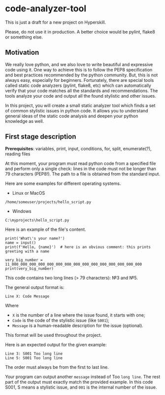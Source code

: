 # code-analyzer-tool
This is just a draft for a new project on Hyperskill.

Please, do not use it in production. A better choice would be pylint, flake8 or something else.

## Motivation

We really love python, and we also love to write beautiful and expressive code using it. 
One way to achieve this is to follow the PEP8 specification and best practices recommended by the python community. 
But, this is not always easy, especially for beginners. 
Fortunately, there are special tools called static code analyzers (pylint, flake8, etc) which can automatically verify 
that your code matches all the standards and recommendations. 
The tools analyze your code and output all the found stylistic and other issues.

In this project, you will create a small static analyzer tool which finds a set of common stylistic issues in python code. 
It allows you to understand general ideas of the static code analysis and deepen your python knowledge as well.

## First stage description

**Prerequisites**: variables, print, input, conditions, for, split, enumerate(?), reading files

At this moment, your program must read python code from a specified file and perform only a single check: 
lines in the code must not be longer than 79 characters (PEP8!). 
The path to a file is obtained from the standard input.

Here are some examples for different operating systems.
- Linux or MacOS
```
/home/someuser/projects/hello_script.py
```
- Windows
```
C:\myprojects\hello_script.py
```

Here is an example of the file's content.
```
print('What\'s your name?')
name = input()
print(f'Hello, {name}')  # here is an obvious comment: this prints greeting with a name

very_big_number = 11_000_000_000_000_000_000_000_000_000_000_000_000_000_000_000
print(very_big_number)
```

This code contains two long lines (> 79 characters): №3 and №5.

The general output format is:
```
Line X: Code Message 
```
Where 
- `X` is the number of a line where the issue found, it starts with one;
- `Code` is the code of the stylistic issue (like `S001`);
- `Message` is a human-readable description for the issue (optional).

This format will be used throughout the project.

Here is an expected output for the given example:
```
Line 3: S001 Too long line
Line 5: S001 Too long line
```
The order must always be from the first to last line.

Your program can output another `message` instead of Too `long line`. 
The rest part of the output must exactly match the provided example. 
In this code S001, S means a stylistic issue, and `001` is the internal number of the issue.
